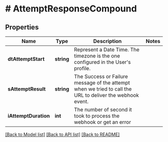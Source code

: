 # # AttemptResponseCompound

## Properties

Name | Type | Description | Notes
------------ | ------------- | ------------- | -------------
**dtAttemptStart** | **string** | Represent a Date Time. The timezone is the one configured in the User&#39;s profile. |
**sAttemptResult** | **string** | The Success or Failure message of the attempt when we tried to call the URL to deliver the webhook event. |
**iAttemptDuration** | **int** | The number of second it took to process the webhook or get an error |

[[Back to Model list]](../../README.md#models) [[Back to API list]](../../README.md#endpoints) [[Back to README]](../../README.md)
